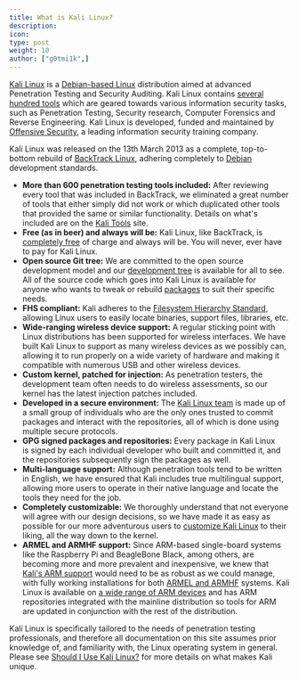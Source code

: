 ```yaml
---
title: What is Kali Linux?
description:
icon:
type: post
weight: 10
author: ["g0tmi1k",]
---
```


[Kali Linux](https://www.kali.org/) is a [Debian-based Linux](/docs/policy/kali-linux-relationship-with-debian/) distribution aimed at advanced Penetration Testing and Security Auditing. Kali Linux contains [several hundred tools](/docs/policy/penetration-testing-tools-policy/) which are geared towards various information security tasks, such as Penetration Testing, Security research, Computer Forensics and Reverse Engineering. Kali Linux is developed, funded and maintained by [Offensive Security](https://www.offensive-security.com/), a leading information security training company.

Kali Linux was released on the 13th March 2013 as a complete, top-to-bottom rebuild of [BackTrack Linux](https://www.backtrack-linux.org/), adhering completely to [Debian](https://www.debian.org/) development standards.

- **More than 600 penetration testing tools included:** After reviewing every tool that was included in BackTrack, we eliminated a great number of tools that either simply did not work or which duplicated other tools that provided the same or similar functionality. Details on what's included are on the [Kali Tools](https://tools.kali.org/) site.
- **Free (as in beer) and always will be:** Kali Linux, like BackTrack, is [completely free](/docs/policy/kali-linux-open-source-policy/) of charge and always will be. You will never, ever have to pay for Kali Linux.
- **Open source Git tree:** We are committed to the open source development model and our [development tree](https://gitlab.com/kalilinux/) is available for all to see. All of the source code which goes into Kali Linux is available for anyone who wants to tweak or rebuild [packages](https://pkg.kali.org/) to suit their specific needs.
- **FHS compliant:** Kali adheres to the [Filesystem Hierarchy Standard](http://www.pathname.com/fhs/), allowing Linux users to easily locate binaries, support files, libraries, etc.
- **Wide-ranging wireless device support:** A regular sticking point with Linux distributions has been supported for wireless interfaces. We have built Kali Linux to support as many wireless devices as we possibly can, allowing it to run properly on a wide variety of hardware and making it compatible with numerous USB and other wireless devices.
- **Custom kernel, patched for injection:** As penetration testers, the development team often needs to do wireless assessments, so our kernel has the latest injection patches included.
- **Developed in a secure environment:** The [Kali Linux team](https://www.kali.org/about-us/) is made up of a small group of individuals who are the only ones trusted to commit packages and interact with the repositories, all of which is done using multiple secure protocols.
- **GPG signed packages and repositories:** Every package in Kali Linux is signed by each individual developer who built and committed it, and the repositories subsequently sign the packages as well.
- **Multi-language support:** Although penetration tools tend to be written in English, we have ensured that Kali includes true multilingual support, allowing more users to operate in their native language and locate the tools they need for the job.
- **Completely customizable:** We thoroughly understand that not everyone will agree with our design decisions, so we have made it as easy as possible for our more adventurous users to [customize Kali Linux](/docs/development/live-build-a-custom-kali-iso/) to their liking, all the way down to the kernel.
- **ARMEL and ARMHF support:** Since ARM-based single-board systems like the Raspberry Pi and BeagleBone Black, among others, are becoming more and more prevalent and inexpensive, we knew that [Kali's ARM support](/docs/introduction/kali-on-arm-a-bit-of-history/) would need to be as robust as we could manage, with fully working installations for both [ARMEL and ARMHF](https://en.wikipedia.org/wiki/ARM_architecture) systems. Kali Linux is available on [a wide range of ARM devices](/docs/arm/) and has ARM repositories integrated with the mainline distribution so tools for ARM are updated in conjunction with the rest of the distribution.

Kali Linux is specifically tailored to the needs of penetration testing professionals, and therefore all documentation on this site assumes prior knowledge of, and familiarity with, the Linux operating system in general. Please see [Should I Use Kali Linux?](/docs/introduction/should-i-use-kali-linux/) for more details on what makes Kali unique.
